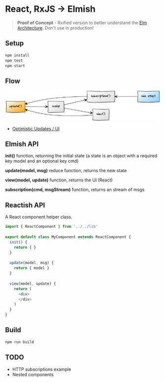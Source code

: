 # React, RxJS -> Elmish

> __Proof of Concept__ - Rxified version to better understand the [Elm Architecture](https://guide.elm-lang.org/architecture/). Don't use in production!

## Setup

```bash
npm install
npm test
npm start
```

## Flow
![Diagram](docs/diagram.png)

* [Optimistic Updates / UI](docs/optimistic-update.md)

## Elmish API

**init()** function, returning the initial state (a state is an object with a required key model and an optional key cmd)

**update(model, msg)** reduce function, returns the new state

**view(model, update)** function, returns the UI (React)

**subscription(cmd, msgStream)** function, returns an stream of msgs

## Reactish API

A React component helper class.

```javascript
import { ReactComponent } from '../../lib'

export default class MyComponent extends ReactComponent {
  init() {
    return { }
  }

  update(model, msg) {
    return { model }
  }

  view(model, update) {
    return (
      <div>
      </div>
    )
  }
}
```

## Build

```bash
npm run build
```

## TODO

* HTTP subscriptions example
* Nested components

